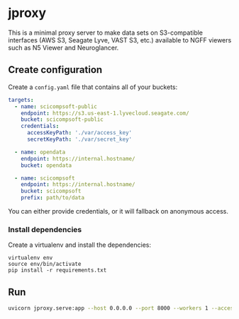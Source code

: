 # jproxy

This is a minimal proxy server to make data sets on S3-compatible interfaces (AWS S3, Seagate Lyve, VAST S3, etc.) available to NGFF viewers such as N5 Viewer and Neuroglancer.

## Create configuration

Create a `config.yaml` file that contains all of your buckets:

```yaml
targets:
  - name: scicompsoft-public
    endpoint: https://s3.us-east-1.lyvecloud.seagate.com/
    bucket: scicompsoft-public
    credentials:
      accessKeyPath: './var/access_key'
      secretKeyPath: './var/secret_key'

  - name: opendata
    endpoint: https://internal.hostname/
    bucket: opendata

  - name: scicompsoft
    endpoint: https://internal.hostname/
    bucket: scicompsoft
    prefix: path/to/data
```

You can either provide credentials, or it will fallback on anonymous access.


### Install dependencies

Create a virtualenv and install the dependencies:

    virtualenv env
    source env/bin/activate
    pip install -r requirements.txt


## Run

```bash
uvicorn jproxy.serve:app --host 0.0.0.0 --port 8000 --workers 1 --access-log --ssl-keyfile /opt/tls/cert.key --ssl-certfile /opt/tls/cert.crt --reload
```

